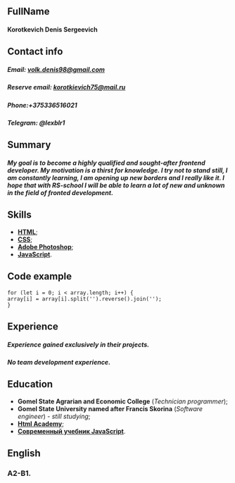 ## FullName 

#### Korotkevich Denis Sergeevich
## Contact info 

##### Email: volk.denis98@gmail.com
##### Reserve email: korotkievich75@mail.ru
##### Phone:+375336516021
##### Telegram: @lexblr1
## Summary 

##### My goal is to become a highly qualified and sought-after frontend developer. **My motivation is a thirst for knowledge.** I try not to stand still, I am constantly learning, I am opening up new borders and I really like it. I hope that with **RS-school** I will be able to learn a lot of new and unknown in the field of fronted development.
## Skills 

- [**HTML**](https://ru.wikipedia.org/wiki/HTML);
- [**CSS**](https://ru.wikipedia.org/wiki/CSS);
- [**Adobe Photoshop**](https://ru.wikipedia.org/wiki/Adobe_Photoshop);
- [**JavaScript**](https://ru.wikipedia.org/wiki/JavaScript).
## Code example

    for (let i = 0; i < array.length; i++) {
    array[i] = array[i].split('').reverse().join('');
    }   

## Experience
##### Experience gained exclusively in their projects.
##### No team development experience.

## Education
- **Gomel State Agrarian and Economic College** (*Technician programmer*);
- **Gomel State University named after Francis Skorina** (*Software engineer*) - *still studying*;
- [**Html Academy**](https://htmlacademy.ru);
- [**Современный учебник JavaScript**](https://learn.javascript.ru).
## English
### A2-B1.
